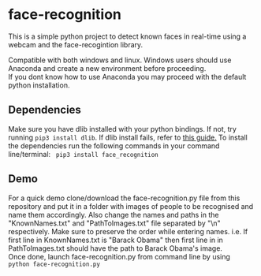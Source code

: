 # face-recognition
This is a simple python project to detect known faces in real-time using a webcam and the face-recogintion library.

Compatible with both windows and linux.
Windows users should use Anaconda and create a new environment before proceeding. <br/>
If you dont know how to use Anaconda you may proceed with the default python installation.

## Dependencies
Make sure you have dlib installed with your python bindings. If not, try running <code>pip3 install dlib</code>. If dlib install fails, refer to <a href="https://github.com/ageitgey/face_recognition/issues/175#issue-257710508" target="_blank">this guide.</a>
To install the dependencies run the following commands in your command line/terminal:
<code>
pip3 install face_recognition
</code>

## Demo
For a quick demo clone/download the face-recognition.py file from this repository and put it in a folder with images of people to be recognised and name them accordingly. 
Also change the names and paths in the "KnownNames.txt" and "PathToImages.txt" file separated by "\n" respectively. Make sure to preserve the order while entering names.
i.e. If first line in KnownNames.txt is "Barack Obama" then first line in in PathToImages.txt should have the path to Barack Obama's image. <br/>
Once done, launch face-recognition.py from command line by using
<code>
python face-recognition.py
</code>
